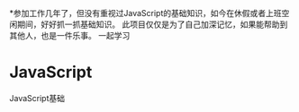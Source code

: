 *参加工作几年了，但没有重视过JavaScript的基础知识，如今在休假或者上班空闲期间，好好抓一抓基础知识。
此项目仅仅是为了自己加深记忆，如果能帮助到其他人，也是一件乐事。
一起学习
# JavaScript
JavaScript基础
